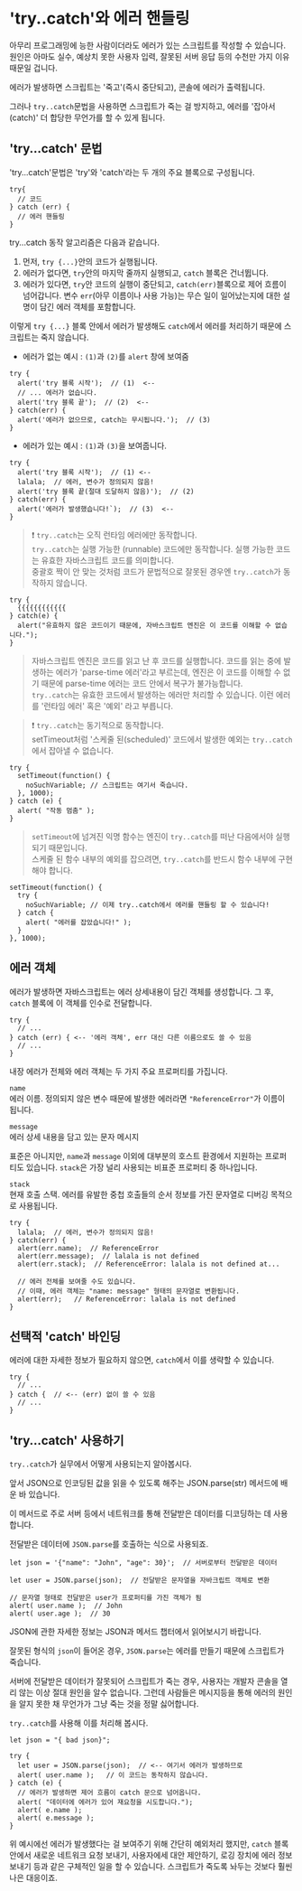 # 'try..catch'와 에러 핸들링

아무리 프로그래밍에 능한 사람이더라도 에러가 있는 스크립트를 작성할 수 있습니다. 원인은 아마도 실수, 예상치 못한 사용자 입력, 잘못된 서버 응답 등의 수천만 가지 이유 때문일 겁니다.   
   
에러가 발생하면 스크립트는 '죽고'(즉시 중단되고), 콘솔에 에러가 출력됩니다.   
   
그러나 `try..catch`문법을 사용하면 스크립트가 죽는 걸 방지하고, 에러를 '잡아서(catch)' 더 합당한 무언가를 할 수 있게 됩니다.



## 'try...catch' 문법

'try...catch'문법은 'try'와 'catch'라는 두 개의 주요 블록으로 구성됩니다.   
```
try{
  // 코드
} catch (err) {
  // 에러 핸들링
}
```
try...catch 동작 알고리즘은 다음과 같습니다.
   
1. 먼저, `try {...}`안의 코드가 실행됩니다.
2. 에러가 없다면, `try`안의 마지막 줄까지 실행되고, `catch` 블록은 건너뜁니다.
3. 에러가 있다면, `try`안 코드의 실행이 중단되고, `catch(err)`블록으로 제어 흐름이 넘어갑니다. 변수 `err`(아무 이름이나 사용 가능)는 무슨 일이 일어났는지에 대한 설명이 담긴 에러 객체를 포함합니다.   

이렇게 `try {...}` 블록 안에서 에러가 발생해도 `catch`에서 에러를 처리하기 때문에 스크립트는 죽지 않습니다.   

- 에러가 없는 예시 : `(1)`과 `(2)`를 `alert` 창에 보여줌
```
try {
  alert('try 블록 시작');  // (1)  <--
  // ... 에러가 없습니다.
  alert('try 블록 끝');  // (2)  <--
} catch(err) {
  alert('에러가 없으므로, catch는 무시됩니다.');  // (3)
}
```

- 에러가 있는 예시 : `(1)`과 `(3)`을 보여줍니다.
```
try {
  alert('try 블록 시작');  // (1) <--
  lalala;  // 에러, 변수가 정의되지 않음!
  alert('try 블록 끝(절대 도달하지 않음)');  // (2)
} catch(err) {
  alert('에러가 발생했습니다!`);  // (3)  <--
}
```
   
> ❗ `try..catch`는 오직 런타임 에러에만 동작합니다.   
`try..catch`는 실행 가능한 (runnable) 코드에만 동작합니다. 실행 가능한 코드는 유효한 자바스크립트 코드를 의미합니다.   
중괄호 짝이 안 맞는 것처럼 코드가 문법적으로 잘못된 경우엔 `try..catch`가 동작하지 않습니다.
```
try {
  {{{{{{{{{{{{
} catch(e) {
  alert("유효하지 않은 코드이기 때문에, 자바스크립트 엔진은 이 코드를 이해할 수 없습니다.");
}
```
> 자바스크립트 엔진은 코드를 읽고 난 후 코드를 실행합니다. 코드를 읽는 중에 발생하는 에러가 'parse-time 에러'라고 부르는데, 엔진은 이 코드를 이해할 수 없기 때문에 parse-time 에러는 코드 안에서 복구가 불가능합니다.   
`try..catch`는 유효한 코드에서 발생하는 에러만 처리할 수 있습니다. 이런 에러를 '런타임 에러' 혹은 '예외' 라고 부릅니다.   
   
> ❗ `try..catch`는 동기적으로 동작합니다.   
setTimeout처럼 '스케줄 된(scheduled)' 코드에서 발생한 예외는 `try..catch`에서 잡아낼 수 없습니다.   
```
try {
  setTimeout(function() {
    noSuchVariable; // 스크립트는 여기서 죽습니다.
  }, 1000);
} catch (e) {
  alert( "작동 멈춤" );
}
```
> `setTimeout`에 넘겨진 익명 함수는 엔진이 `try..catch`를 떠난 다음에서야 실행되기 때문입니다.   
스케줄 된 함수 내부의 예외를 잡으려면, `try..catch`를 반드시 함수 내부에 구현해야 합니다.
```
setTimeout(function() {
  try {
    noSuchVariable; // 이제 try..catch에서 에러를 핸들링 할 수 있습니다!
  } catch {
    alert( "에러를 잡았습니다!" );
  }
}, 1000);
```



## 에러 객체

에러가 발생하면 자바스크립트는 에러 상세내용이 담긴 객체를 생성합니다. 그 후, `catch` 블록에 이 객체를 인수로 전달합니다.   
```
try {
  // ...
} catch (err) { <-- '에러 객체', err 대신 다른 이름으로도 쓸 수 있음
  // ...
}
```

내장 에러가 전체와 에러 객체는 두 가지 주요 프로퍼티를 가집니다.   
   
`name`   
에러 이름. 정의되지 않은 변수 때문에 발생한 에러라면 `"ReferenceError"`가 이름이 됩니다.   
   
`message`   
에러 상세 내용을 담고 있는 문자 메시지
   
표준은 아니지만, `name`과 `message` 이외에 대부분의 호스트 환경에서 지원하는 프로퍼티도 있습니다. `stack`은 가장 널리 사용되는 비표준 프로퍼티 중 하나입니다.   
   
`stack`   
현재 호출 스택. 에러를 유발한 중첩 호출들의 순서 정보를 가진 문자열로 디버깅 목적으로 사용됩니다.   
   
```
try {
  lalala;  // 에러, 변수가 정의되지 않음!
} catch(err) {
  alert(err.name);  // ReferenceError
  alert(err.message);  // lalala is not defined
  alert(err.stack);  // ReferenceError: lalala is not defined at...

  // 에러 전체를 보여줄 수도 있습니다.
  // 이때, 에러 객체는 "name: message" 형태의 문자열로 변환됩니다.
  alert(err);   // ReferenceError: lalala is not defined
}
```



## 선택적 'catch' 바인딩

에러에 대한 자세한 정보가 필요하지 않으면, `catch`에서 이를 생략할 수 있습니다.
```
try {
  // ...
} catch {  // <-- (err) 없이 쓸 수 있음
  // ...
}
```



## 'try...catch' 사용하기

`try..catch`가 실무에서 어떻게 사용되는지 알아봅시다.   
   
앞서 JSON으로 인코딩된 값을 읽을 수 있도록 해주는 JSON.parse(str) 메서드에 배운 바 있습니다.   
   
이 메서드로 주로 서버 등에서 네트워크를 통해 전달받은 데이터를 디코딩하는 데 사용합니다.   
   
전달받은 데이터에 `JSON.parse`를 호출하는 식으로 사용되죠.
   
```
let json = '{"name": "John", "age": 30}';  // 서버로부터 전달받은 데이터

let user = JSON.parse(json);  // 전달받은 문자열을 자바크립트 객체로 변환

// 문자열 형태로 전달받은 user가 프로퍼티를 가진 객체가 됨
alert( user.name );  // John
alert( user.age );  // 30
```

JSON에 관한 자세한 정보는 JSON과 메서드 챕터에서 읽어보시기 바랍니다.   
   
잘못된 형식의 `json`이 들어온 경우, `JSON.parse`는 에러를 만들기 때문에 스크립트가 죽습니다.   
   
서버에 전달받은 데이터가 잘못되어 스크립트가 죽는 경우, 사용자는 개발자 콘솔을 열리 않는 이상 절대 원인을 알수 없습니다. 그런데 사람들은 메시지등을 통해 에러의 원인을 알지 못한 채 무언가가 그냥 죽는 것을 정말 싫어합니다.   
   
`try..catch`를 사용해 이를 처리해 봅시다.
```
let json = "{ bad json}";

try {
  let user = JSON.parse(json);  // <-- 여기서 에러가 발생하므로
  alert( user.name );   // 이 코드는 동작하지 않습니다.
} catch (e) {
  // 에러가 발생하면 제어 흐름이 catch 문으로 넘어옵니다.
  alert( "데이터에 에러가 있어 재요청을 시도합니다.");
  alert( e.name );
  alert( e.message );
}
```

위 예시에선 에러가 발생했다는 걸 보여주기 위해 간단히 예외처리 했지만, `catch` 블록 안에서 새로운 네트워크 요청 보내기, 사용자에세 대안 제안하기, 로깅 장치에 에러 정보 보내기 등과 같은 구체적인 일을 할 수 있습니다. 스크립트가 죽도록 놔두는 것보다 훨씬 나은 대응이죠.
